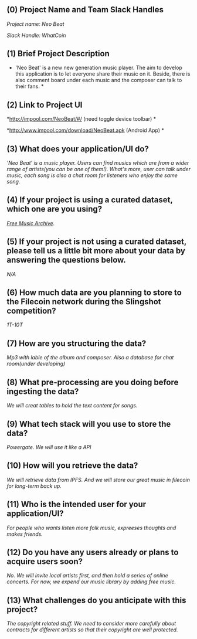 # <Neo Beat>


## (0) Project Name and Team Slack Handles

*Project name: Neo Beat*

*Slack Handle: WhatCoin*

## (1) Brief Project Description

* 'Neo Beat' is a new new generation music player. The aim to develop this application is to let everyone share their music on it. Beside, there is also comment board under each music and the composer can talk to their fans.  *

## (2) Link to Project UI

*http://impool.com/NeoBeat/#/ (need toggle device toolbar) *

*http://www.impool.com/download/NeoBeat.apk (Android App) *


## (3) What does your application/UI do?

*'Neo Beat' is a music player. Users can find musics which are from a wider range of artists(you can be one of them!). What's more, user can talk under music, each song is also a chat room for listeners who enjoy the same song.*

## (4) If your project is using a curated dataset, which one are you using?

*[Free Music Archive](https://github.com/mdeff/fma).*

## (5) If your project is not using a curated dataset, please tell us a little bit more about your data by answering the questions below.

*N/A*

## (6) How much data are you planning to store to the Filecoin network during the Slingshot competition?

*1T-10T*

## (7) How are you structuring the data?

*Mp3 with lable of the album and composer. Also a database for chat room(under developing)*

## (8) What pre-processing are you doing before ingesting the data?

*We will creat tables to hold the text content for songs.*

## (9)  What tech stack will you use to store the data?

*Powergate. We will use it like a API*

## (10) How will you retrieve the data?

*We will retrieve data from IPFS. And we will store our great music in filecoin for long-term back up.*

## (11) Who is the intended user for your application/UI?

*For people who wants listen more folk music, expreeses thoughts and makes friends.*

## (12) Do you have any users already or plans to acquire users soon?

*No. We will invite local artists first, and then hold a series of online concerts. For now, we expend our music library by adding free music.*

## (13) What challenges do you anticipate with this project?

*The copyright related stuff. We need to consider more carefully about contracts for different artists so that their copyright are well protected.*
